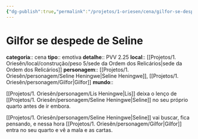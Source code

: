```yaml
---
{"dg-publish":true,"permalink":"/projetos/1-oriesen/cena/gilfor-se-despede-de-seline/","dgHomeLink":true,"dgPassFrontmatter":false}
---
```



# Gilfor se despede de Seline
**categoria**:: cena
**tipo**:: emotiva
**detalhe**:: PVV 2.25
**local**:: [[Projetos/1. Oriesên/local/construção/peso 5/sede da Ordem dos Relicários|sede da Ordem dos Relicários]]
**personagem**:: [[Projetos/1. Oriesên/personagem/Seline Heningwe|Seline Heningwe]], [[Projetos/1. Oriesên/personagem/Gilfor|Gilfor]]
**mundo**:: 

[[Projetos/1. Oriesên/personagem/Lis Heningwe|Lis]] deixa o lenço de [[Projetos/1. Oriesên/personagem/Seline Heningwe|Seline]] no seu próprio quarto antes de ir embora.

[[Projetos/1. Oriesên/personagem/Seline Heningwe|Seline]] vai buscar, fica pensando, e nessa hora [[Projetos/1. Oriesên/personagem/Gilfor|Gilfor]] entra no seu quarto e vê a mala e as cartas.